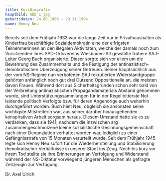 ```yaml
---
title: KurzBiografie
hauptbild: Abb 1.jpg
geburtsdaten: 24.09.1906 – 29.11.1994
name: Henny Neu
---
```

Bereits seit dem Frühjahr 1933 war die lange Zeit nur in
Privathaushalten als Kinderfrau beschäftigte Sozialdemokratin eine der
eifrigsten Teilnehmerinnen an den illegalen Aktivitäten, welche der
damals noch zum Vorsitzenden ihres SPD-Ortsvereins Wiesbaden-Alt
gewählte frühere SAJ-Leiter Georg Buch organisierte. Dieser sorgte sich
vor allem um die Bewahrung des Zusammenhalts und die Festigung der
antinazistisch-demokratischen Überzeugung seiner Getreuen. Seiner
hauptsächlich aus der vom NS-Regime nun verbotenen SAJ rekrutierten
Widerstandgruppe gehörten anfänglich noch gut drei Dutzend
Oppositionelle an, die meisten davon Frauen. Während dort aus
Sicherheitsgründen schon sehr bald von der Verbreitung antinazistischen
Propagandamaterials Abstand genommen wurde, sind
Unterstützungssammlungen für in der Regel bitterste Not leidende
politisch Verfolgte bzw. für deren Angehörige auch weiterhin
durchgeführt worden. Buch hielt Neu, obgleich sie ansonsten seine
wichtigste Mitstreiterin war, aus seiner darüber hinausgehenden
konspirativen Arbeit sorgsam heraus. Diesem Umstand hatte sie es zu
verdanken, dass sie 1941, nachdem die inzwischen arg
zusammengeschmolzene kleine sozialistische Gesinnungsgemeinschaft nach
einer Denunziation verhaftet worden war, lediglich zu einer
Gefängnisstrafe von 15 Monaten verurteilt wurde. Seit dem Frühjahr 1945
legte sich Henny Neu sofort für die Wiederherstellung und Stabilisierung
demokratischer Verhältnisse in unserer Stadt ins Zeug. Noch bis kurz vor
ihrem Tod stellte sie ihre Erinnerungen an Verfolgung und Widerstand
während der NS-Diktatur vorwiegend jüngeren Menschen als gefragte
Zeitzeugin zur Verfügung.

Dr. Axel Ulrich
